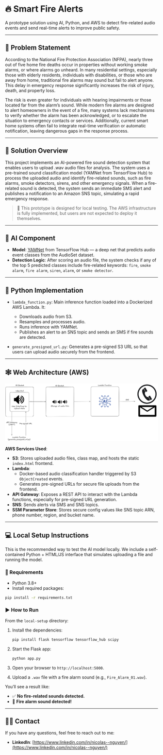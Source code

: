 # 🔥 Smart Fire Alerts

A prototype solution using AI, Python, and AWS to detect fire-related audio events and send real-time alerts to improve public safety.

---

## 📌 Problem Statement

According to the National Fire Protection Association (NFPA), nearly three out of five home fire deaths occur in properties without working smoke alarms, or where alarms go unheard. In many residential settings, especially those with elderly residents, individuals with disabilities, or those who are away from home, traditional fire alarms may sound but fail to alert anyone. This delay in emergency response significantly increases the risk of injury, death, and property loss.

The risk is even greater for individuals with hearing impairments or those located far from the alarm’s sound. While modern fire alarms are designed to alert homeowners in the event of a fire, many systems lack mechanisms to verify whether the alarm has been acknowledged, or to escalate the situation to emergency contacts or services. Additionally, current smart home systems often fail to integrate real-time verification or automatic notification, leaving dangerous gaps in the response process.

---

## 🚀 Solution Overview

This project implements an AI-powered fire sound detection system that enables users to upload .wav audio files for analysis. The system uses a pre-trained sound classification model (YAMNet from TensorFlow Hub) to process the uploaded audio and identify fire-related sounds, such as fire alarms, smoke detectors, sirens, and other emergency signals. When a fire-related sound is detected, the system sends an immediate SMS alert and publishes a notification to an Amazon SNS topic, simulating a rapid emergency response.

> 🧪 This prototype is designed for local testing. The AWS infrastructure is fully implemented, but users are not expected to deploy it themselves.

---

## 🧠 AI Component

- **Model**: [YAMNet](https://tfhub.dev/google/yamnet/1) from TensorFlow Hub — a deep net that predicts audio event classes from the AudioSet dataset.
- **Detection Logic**: After scoring an audio file, the system checks if any of the top 5 predicted classes include fire-related keywords: `fire`, `smoke alarm`, `fire alarm`, `siren`, `alarm`, or `smoke detector`.

---

## 🐍 Python Implementation

- `lambda_function.py`: Main inference function loaded into a Dockerized AWS Lambda. It:
  - Downloads audio from S3.
  - Resamples and processes audio.
  - Runs inference with YAMNet.
  - Publishes an alert to an SNS topic and sends an SMS if fire sounds are detected.

- `generate_presigned_url.py`: Generates a pre-signed S3 URL so that users can upload audio securely from the frontend.

---

## 🕸️ Web Architecture (AWS)

![Architecture](architecture.png)

**AWS Services Used**:
- **S3**: Stores uploaded audio files, class map, and hosts the static `index.html` frontend.
- **Lambda**: 
  - Docker-based audio classification handler triggered by S3 `ObjectCreated` events.
  - Generates pre-signed URLs for secure file uploads from the frontend.
- **API Gateway**: Exposes a REST API to interact with the Lambda functions, especially for pre-signed URL generation.
- **SNS**: Sends alerts via SMS and SNS topics.
- **SSM Parameter Store**: Stores secure config values like SNS topic ARN, phone number, region, and bucket name.


---

## 💻 Local Setup Instructions

This is the recommended way to test the AI model locally. We include a self-contained Python + HTML/JS interface that simulates uploading a file and running the model.

### 🔧 Requirements

- Python 3.8+
- Install required packages:

```bash
pip install -r requirements.txt
```

### ▶️ How to Run

From the `local-setup` directory:

1. Install the dependencies:

    ```bash
    pip install flask tensorflow tensorflow_hub scipy
    ```

2. Start the Flask app:

    ```bash
    python app.py
    ```

3. Open your browser to `http://localhost:5000`.

4. Upload a `.wav` file with a fire alarm sound (e.g., `Fire_Alarm_01.wav`).

You’ll see a result like:

- ✅ **No fire-related sounds detected.**
- 🚨 **Fire alarm sound detected!**

---

## 👨‍💻 Contact

If you have any questions, feel free to reach out to me:

- **LinkedIn**: [https://www.linkedin.com/in/nicolas--nguyen/](https://www.linkedin.com/in/nicolas--nguyen/)
